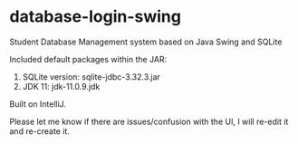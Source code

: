 # database-login-swing
Student Database Management system based on Java Swing and SQLite

Included default packages within the JAR:

1. SQLite version: sqlite-jdbc-3.32.3.jar
2. JDK 11: jdk-11.0.9.jdk

Built on IntelliJ.

Please let me know if there are issues/confusion with the UI, I will re-edit it and re-create it.
